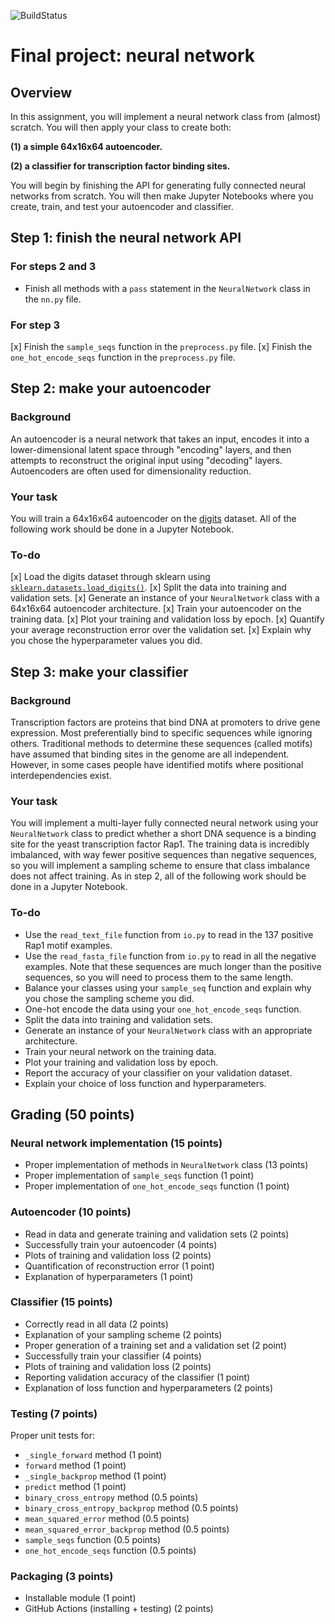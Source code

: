 ![BuildStatus](https://github.com/hchen725/FINAL-NN/actions/workflows/test.yml/badge.svg?)
# Final project: neural network

## Overview

In this assignment, you will implement a neural network class from (almost) scratch. You will then apply your class to create both:

**(1) a simple 64x16x64 autoencoder.**

**(2) a classifier for transcription factor binding sites.**

You will begin by finishing the API for generating fully connected neural networks from scratch. You will then make Jupyter Notebooks where you create, train, and test your autoencoder and classifier.

## Step 1: finish the neural network API

### For steps 2 and 3

* Finish all methods with a `pass` statement in the `NeuralNetwork` class in the `nn.py` file.
### For step 3

[x] Finish the `sample_seqs` function in the `preprocess.py` file.
[x] Finish the `one_hot_encode_seqs` function in the `preprocess.py` file.

## Step 2: make your autoencoder

### Background

An autoencoder is a neural network that takes an input, encodes it into a lower-dimensional latent space through "encoding" layers, and then attempts to reconstruct the original input using "decoding" layers. Autoencoders are often used for dimensionality reduction.

### Your task

You will train a 64x16x64 autoencoder on the [digits](https://scikit-learn.org/stable/datasets/toy_dataset.html#digits-dataset) dataset. All of the following work should be done in a Jupyter Notebook.

### To-do

[x] Load the digits dataset through sklearn using <code><a href="https://scikit-learn.org/stable/modules/generated/sklearn.datasets.load_digits.html">sklearn.datasets.load_digits()</a></code>.
[x] Split the data into training and validation sets.
[x] Generate an instance of your `NeuralNetwork` class with a 64x16x64 autoencoder architecture.
[x] Train your autoencoder on the training data.
[x] Plot your training and validation loss by epoch.
[x] Quantify your average reconstruction error over the validation set.
[x] Explain why you chose the hyperparameter values you did.

## Step 3: make your classifier

### Background

Transcription factors are proteins that bind DNA at promoters to drive gene expression. Most preferentially bind to specific sequences while ignoring others. Traditional methods to determine these sequences (called motifs) have assumed that binding sites in the genome are all independent. However, in some cases people have identified motifs where positional interdependencies exist.

### Your task

You will implement a multi-layer fully connected neural network using your `NeuralNetwork` class to predict whether a short DNA sequence is a binding site for the yeast transcription factor Rap1. The training data is incredibly imbalanced, with way fewer positive sequences than negative sequences, so you will implement a sampling scheme to ensure that class imbalance does not affect training. As in step 2, all of the following work should be done in a Jupyter Notebook.

### To-do

* Use the `read_text_file` function from `io.py` to read in the 137 positive Rap1 motif examples.
* Use the `read_fasta_file` function from `io.py` to read in all the negative examples. Note that these sequences are much longer than the positive sequences, so you will need to process them to the same length.
* Balance your classes using your `sample_seq` function and explain why you chose the sampling scheme you did.
* One-hot encode the data using your `one_hot_encode_seqs` function.
* Split the data into training and validation sets.
* Generate an instance of your `NeuralNetwork` class with an appropriate architecture.
* Train your neural network on the training data.
* Plot your training and validation loss by epoch.
* Report the accuracy of your classifier on your validation dataset.
* Explain your choice of loss function and hyperparameters.

## Grading (50 points)

### Neural network implementation (15 points)

* Proper implementation of methods in `NeuralNetwork` class (13 points)
* Proper implementation of `sample_seqs` function (1 point)
* Proper implementation of `one_hot_encode_seqs` function (1 point)

### Autoencoder (10 points)

* Read in data and generate training and validation sets (2 points)
* Successfully train your autoencoder (4 points)
* Plots of training and validation loss (2 points)
* Quantification of reconstruction error (1 point)
* Explanation of hyperparameters (1 point)

### Classifier (15 points)

* Correctly read in all data (2 points)
* Explanation of your sampling scheme (2 points)
* Proper generation of a training set and a validation set (2 point)
* Successfully train your classifier (4 points)
* Plots of training and validation loss (2 points)
* Reporting validation accuracy of the classifier (1 point)
* Explanation of loss function and hyperparameters (2 points)

### Testing (7 points)

Proper unit tests for:

* `_single_forward` method (1 point)
* `forward` method (1 point)
* `_single_backprop` method (1 point)
* `predict` method (1 point)
* `binary_cross_entropy` method (0.5 points)
* `binary_cross_entropy_backprop` method (0.5 points)
* `mean_squared_error` method (0.5 points)
* `mean_squared_error_backprop` method (0.5 points)
* `sample_seqs` function (0.5 points)
* `one_hot_encode_seqs` function (0.5 points)

### Packaging (3 points)

* Installable module (1 point)
* GitHub Actions (installing + testing) (2 points)